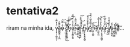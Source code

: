 # tentativa2
riram na minha ida, v̵̨̧̢̹̜͖͔͍̙̈́̾̽͌͑ã̵̲̰͇̯͍̣̦͈̪̋͌̑ó̵̖̄́̿̆͝ ̷̢̜͖̞͔̮̞̫͔̈́̉̏͘͜c̸̨̛̬̹͈̱̮͚̘̖͒̌̾́̚͠͝͝͝h̷̟͆͛̔̐̇̈́̚ͅo̵̘̜͓͓͇̦̬͈͒̀͑̾͗̓̿̒͘r̶̤̜̥̿̓̈̏͌̍͜a̸̜̬͉̮̟̮̅̂͜ͅr̴͈͖̟͇̼̥̪̈́̈̈́͗̂̄͒͝ ̸͍̯͔̉̈́̊͝n̷̺͉͎͓̥̱̭̞̺̯̿à̸̩̖͛̑̊͋̉́̌͠ ̴͇̻̈́̿̎́̅̈́̈́̌̕m̶͓͍̖̯̺̎̈̏̚͘͝í̴̡̦̕n̷̤̼͖̠͖͌̾̓̓͌͝ĥ̵̢͎̤͓͈̭͕̺̰̦͛̑́͒̾̕͝a̴̛̤̪͙͑͒͂͐̽̂͆͋ ̷̠͉̖͖́̔͝v̸̛͖̪̖̓̑͐̉̌͗̽̕ͅǫ̴͕̣͇͔̖̇̊̒ļ̴͇̺̭̣̳͝t̴̙̝̥̼͆͆̆ǎ̸͍͒͌̏̀͌͠...
